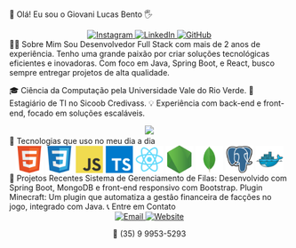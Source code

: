 🌟 Olá! Eu sou o Giovani Lucas Bento 🖐️
<div align="center"> <a href="https://www.instagram.com/giovani_lucass/" target="_blank"> <img src="https://img.shields.io/badge/Instagram-E4405F?style=for-the-badge&logo=instagram&logoColor=white" alt="Instagram" /> </a> <a href="https://www.linkedin.com/in/giovani-lucas-bento/" target="_blank"> <img src="https://img.shields.io/badge/LinkedIn-0077B5?style=for-the-badge&logo=linkedin&logoColor=white" alt="LinkedIn" /> </a> <a href="https://github.com/giovani-lucas" target="_blank"> <img src="https://img.shields.io/badge/GitHub-181717?style=for-the-badge&logo=github&logoColor=white" alt="GitHub" /> </a> </div>
👨‍💻 Sobre Mim
Sou Desenvolvedor Full Stack com mais de 2 anos de experiência. Tenho uma grande paixão por criar soluções tecnológicas eficientes e inovadoras. Com foco em Java, Spring Boot, e React, busco sempre entregar projetos de alta qualidade.

🎓 Ciência da Computação pela Universidade Vale do Rio Verde.
💼 Estagiário de TI no Sicoob Credivass.
💡 Experiência com back-end e front-end, focado em soluções escaláveis.
<div align="center"> <img src="https://media.giphy.com/media/ZVik7pBtu9dNS/giphy.gif" width="300"/> </div>
🚀 Tecnologias que uso no meu dia a dia
<div style="display: inline_block; text-align: center; animation: bounce 2s infinite;"> <img align="center" alt="HTML5" height="50" src="https://raw.githubusercontent.com/devicons/devicon/master/icons/html5/html5-original.svg" style="animation: pulse 2s infinite;" /> <img align="center" alt="CSS3" height="50" src="https://raw.githubusercontent.com/devicons/devicon/master/icons/css3/css3-original.svg" style="animation: pulse 2s infinite;" /> <img align="center" alt="JavaScript" height="50" src="https://raw.githubusercontent.com/devicons/devicon/master/icons/javascript/javascript-original.svg" style="animation: pulse 2s infinite;" /> <img align="center" alt="TypeScript" height="50" src="https://raw.githubusercontent.com/devicons/devicon/master/icons/typescript/typescript-original.svg" style="animation: pulse 2s infinite;" /> <img align="center" alt="React" height="50" src="https://raw.githubusercontent.com/devicons/devicon/master/icons/react/react-original.svg" style="animation: pulse 2s infinite;" /> <img align="center" alt="Node.js" height="50" src="https://raw.githubusercontent.com/devicons/devicon/master/icons/nodejs/nodejs-original.svg" style="animation: pulse 2s infinite;" /> <img align="center" alt="MongoDB" height="50" src="https://raw.githubusercontent.com/devicons/devicon/master/icons/mongodb/mongodb-original.svg" style="animation: pulse 2s infinite;" /> <img align="center" alt="PostgreSQL" height="50" src="https://raw.githubusercontent.com/devicons/devicon/master/icons/postgresql/postgresql-original.svg" style="animation: pulse 2s infinite;" /> <img align="center" alt="Docker" height="50" src="https://raw.githubusercontent.com/devicons/devicon/master/icons/docker/docker-original.svg" style="animation: pulse 2s infinite;" /> </div>
🌟 Projetos Recentes
Sistema de Gerenciamento de Filas: Desenvolvido com Spring Boot, MongoDB e front-end responsivo com Bootstrap.
Plugin Minecraft: Um plugin que automatiza a gestão financeira de facções no jogo, integrado com Java.
📞 Entre em Contato
<div align="center"> <a href="mailto:giovanilucasdev@gmail.com" target="_blank"> <img src="https://img.shields.io/badge/Email-D14836?style=for-the-badge&logo=gmail&logoColor=white" alt="Email" style="animation: pulse 2s infinite;" /> </a> <a href="https://giovanilucas.website" target="_blank"> <img src="https://img.shields.io/badge/Site-4285F4?style=for-the-badge&logo=google-chrome&logoColor=white" alt="Website" style="animation: pulse 2s infinite;" /> </a> <p>📱 (35) 9 9953-5293</p> </div>
